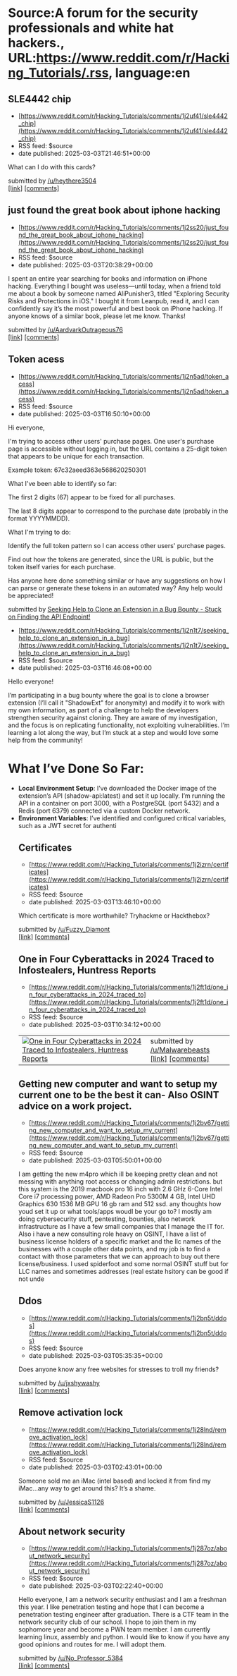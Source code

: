 # Source:A forum for the security professionals and white hat hackers., URL:https://www.reddit.com/r/Hacking_Tutorials/.rss, language:en

## SLE4442 chip
 - [https://www.reddit.com/r/Hacking_Tutorials/comments/1j2uf41/sle4442_chip](https://www.reddit.com/r/Hacking_Tutorials/comments/1j2uf41/sle4442_chip)
 - RSS feed: $source
 - date published: 2025-03-03T21:46:51+00:00

<!-- SC_OFF --><div class="md"><p>What can I do with this cards? </p> </div><!-- SC_ON --> &#32; submitted by &#32; <a href="https://www.reddit.com/user/heythere3504"> /u/heythere3504 </a> <br/> <span><a href="https://www.reddit.com/r/Hacking_Tutorials/comments/1j2uf41/sle4442_chip/">[link]</a></span> &#32; <span><a href="https://www.reddit.com/r/Hacking_Tutorials/comments/1j2uf41/sle4442_chip/">[comments]</a></span>

## just found the great book about iphone hacking
 - [https://www.reddit.com/r/Hacking_Tutorials/comments/1j2ss20/just_found_the_great_book_about_iphone_hacking](https://www.reddit.com/r/Hacking_Tutorials/comments/1j2ss20/just_found_the_great_book_about_iphone_hacking)
 - RSS feed: $source
 - date published: 2025-03-03T20:38:29+00:00

<!-- SC_OFF --><div class="md"><p>I spent an entire year searching for books and information on iPhone hacking. Everything I bought was useless—until today, when a friend told me about a book by someone named AliPunisher3, titled &quot;Exploring Security Risks and Protections in iOS.&quot; I bought it from Leanpub, read it, and I can confidently say it’s the most powerful and best book on iPhone hacking. If anyone knows of a similar book, please let me know. Thanks!</p> </div><!-- SC_ON --> &#32; submitted by &#32; <a href="https://www.reddit.com/user/AardvarkOutrageous76"> /u/AardvarkOutrageous76 </a> <br/> <span><a href="https://www.reddit.com/r/Hacking_Tutorials/comments/1j2ss20/just_found_the_great_book_about_iphone_hacking/">[link]</a></span> &#32; <span><a href="https://www.reddit.com/r/Hacking_Tutorials/comments/1j2ss20/just_found_the_great_book_about_iphone_hacking/">[comments]</a></span>

## Token acess
 - [https://www.reddit.com/r/Hacking_Tutorials/comments/1j2n5ad/token_acess](https://www.reddit.com/r/Hacking_Tutorials/comments/1j2n5ad/token_acess)
 - RSS feed: $source
 - date published: 2025-03-03T16:50:10+00:00

<!-- SC_OFF --><div class="md"><p>Hi everyone,</p> <p>I&#39;m trying to access other users&#39; purchase pages. One user&#39;s purchase page is accessible without logging in, but the URL contains a 25-digit token that appears to be unique for each transaction.</p> <p>Example token: 67c32aeed363e568620250301</p> <p>What I&#39;ve been able to identify so far:</p> <p>The first 2 digits (67) appear to be fixed for all purchases.</p> <p>The last 8 digits appear to correspond to the purchase date (probably in the format YYYYMMDD).</p> <p>What I&#39;m trying to do:</p> <p>Identify the full token pattern so I can access other users&#39; purchase pages.</p> <p>Find out how the tokens are generated, since the URL is public, but the token itself varies for each purchase.</p> <p>Has anyone here done something similar or have any suggestions on how I can parse or generate these tokens in an automated way? Any help would be appreciated!</p> </div><!-- SC_ON --> &#32; submitted by &#32; <a href="ht

## Seeking Help to Clone an Extension in a Bug Bounty - Stuck on Finding the API Endpoint!
 - [https://www.reddit.com/r/Hacking_Tutorials/comments/1j2n1t7/seeking_help_to_clone_an_extension_in_a_bug](https://www.reddit.com/r/Hacking_Tutorials/comments/1j2n1t7/seeking_help_to_clone_an_extension_in_a_bug)
 - RSS feed: $source
 - date published: 2025-03-03T16:46:08+00:00

<!-- SC_OFF --><div class="md"><p>Hello everyone!</p> <p>I’m participating in a bug bounty where the goal is to clone a browser extension (I’ll call it &quot;ShadowExt&quot; for anonymity) and modify it to work with my own information, as part of a challenge to help the developers strengthen security against cloning. They are aware of my investigation, and the focus is on replicating functionality, not exploiting vulnerabilities. I’m learning a lot along the way, but I’m stuck at a step and would love some help from the community!</p> <h1>What I’ve Done So Far:</h1> <ul> <li><strong>Local Environment Setup</strong>: I’ve downloaded the Docker image of the extension’s API (shadow-api:latest) and set it up locally. I’m running the API in a container on port 3000, with a PostgreSQL (port 5432) and a Redis (port 6379) connected via a custom Docker network.</li> <li><strong>Environment Variables</strong>: I’ve identified and configured critical variables, such as a JWT secret for authenti

## Certificates
 - [https://www.reddit.com/r/Hacking_Tutorials/comments/1j2izrn/certificates](https://www.reddit.com/r/Hacking_Tutorials/comments/1j2izrn/certificates)
 - RSS feed: $source
 - date published: 2025-03-03T13:46:10+00:00

<!-- SC_OFF --><div class="md"><p>Which certificate is more worthwhile? Tryhackme or Hackthebox?</p> </div><!-- SC_ON --> &#32; submitted by &#32; <a href="https://www.reddit.com/user/Fuzzy_Diamont"> /u/Fuzzy_Diamont </a> <br/> <span><a href="https://www.reddit.com/r/Hacking_Tutorials/comments/1j2izrn/certificates/">[link]</a></span> &#32; <span><a href="https://www.reddit.com/r/Hacking_Tutorials/comments/1j2izrn/certificates/">[comments]</a></span>

## One in Four Cyberattacks in 2024 Traced to Infostealers, Huntress Reports
 - [https://www.reddit.com/r/Hacking_Tutorials/comments/1j2ft1d/one_in_four_cyberattacks_in_2024_traced_to](https://www.reddit.com/r/Hacking_Tutorials/comments/1j2ft1d/one_in_four_cyberattacks_in_2024_traced_to)
 - RSS feed: $source
 - date published: 2025-03-03T10:34:12+00:00

<table> <tr><td> <a href="https://www.reddit.com/r/Hacking_Tutorials/comments/1j2ft1d/one_in_four_cyberattacks_in_2024_traced_to/"> <img src="https://external-preview.redd.it/aM85T7rK8tZ9BLE-SjX_k-Wmiq43cY_R018S1NwlV8I.jpg?width=640&amp;crop=smart&amp;auto=webp&amp;s=a5aa2f3b2b12b332c3d6c3aca577ac8208b3fdfa" alt="One in Four Cyberattacks in 2024 Traced to Infostealers, Huntress Reports" title="One in Four Cyberattacks in 2024 Traced to Infostealers, Huntress Reports" /> </a> </td><td> &#32; submitted by &#32; <a href="https://www.reddit.com/user/Malwarebeasts"> /u/Malwarebeasts </a> <br/> <span><a href="https://www.infostealers.com/article/one-in-four-cyberattacks-in-2024-traced-to-infostealers-huntress-reports/">[link]</a></span> &#32; <span><a href="https://www.reddit.com/r/Hacking_Tutorials/comments/1j2ft1d/one_in_four_cyberattacks_in_2024_traced_to/">[comments]</a></span> </td></tr></table>

## Getting new computer and want to setup my current one to be the best it can- Also OSINT advice on a work project.
 - [https://www.reddit.com/r/Hacking_Tutorials/comments/1j2bv67/getting_new_computer_and_want_to_setup_my_current](https://www.reddit.com/r/Hacking_Tutorials/comments/1j2bv67/getting_new_computer_and_want_to_setup_my_current)
 - RSS feed: $source
 - date published: 2025-03-03T05:50:01+00:00

<!-- SC_OFF --><div class="md"><p> I am getting the new m4pro which ill be keeping pretty clean and not messing with anything root access or changing admin restrictions. but this system is the 2019 macbook pro 16 inch with 2.6 GHz 6-Core Intel Core i7 processing power, AMD Radeon Pro 5300M 4 GB, Intel UHD Graphics 630 1536 MB GPU 16 gb ram and 512 ssd. any thoughts how youd set it up or what tools/apps woudl be your go to? I mostly am doing cybersecurity stuff, pentesting, bounties, also network infrastructure as I have a few small companies that I manage the IT for. Also i have a new consulting role heavy on OSINT, I have a list of business license holders of a specific market and the llc names of the businesses with a couple other data points, and my job is to find a contact with those parameters that we can approach to buy out there license/business. I used spiderfoot and some normal OSINT stuff but for LLC names and sometimes addresses (real estate hsitory can be good if not unde

## Ddos
 - [https://www.reddit.com/r/Hacking_Tutorials/comments/1j2bn5t/ddos](https://www.reddit.com/r/Hacking_Tutorials/comments/1j2bn5t/ddos)
 - RSS feed: $source
 - date published: 2025-03-03T05:35:35+00:00

<!-- SC_OFF --><div class="md"><p>Does anyone know any free websites for stresses to troll my friends?</p> </div><!-- SC_ON --> &#32; submitted by &#32; <a href="https://www.reddit.com/user/jxshywashy"> /u/jxshywashy </a> <br/> <span><a href="https://www.reddit.com/r/Hacking_Tutorials/comments/1j2bn5t/ddos/">[link]</a></span> &#32; <span><a href="https://www.reddit.com/r/Hacking_Tutorials/comments/1j2bn5t/ddos/">[comments]</a></span>

## Remove activation lock
 - [https://www.reddit.com/r/Hacking_Tutorials/comments/1j28lnd/remove_activation_lock](https://www.reddit.com/r/Hacking_Tutorials/comments/1j28lnd/remove_activation_lock)
 - RSS feed: $source
 - date published: 2025-03-03T02:43:01+00:00

<!-- SC_OFF --><div class="md"><p>Someone sold me an iMac (intel based) and locked it from find my iMac…any way to get around this? It’s a shame. </p> </div><!-- SC_ON --> &#32; submitted by &#32; <a href="https://www.reddit.com/user/JessicaS1126"> /u/JessicaS1126 </a> <br/> <span><a href="https://www.reddit.com/r/Hacking_Tutorials/comments/1j28lnd/remove_activation_lock/">[link]</a></span> &#32; <span><a href="https://www.reddit.com/r/Hacking_Tutorials/comments/1j28lnd/remove_activation_lock/">[comments]</a></span>

## About network security
 - [https://www.reddit.com/r/Hacking_Tutorials/comments/1j287oz/about_network_security](https://www.reddit.com/r/Hacking_Tutorials/comments/1j287oz/about_network_security)
 - RSS feed: $source
 - date published: 2025-03-03T02:22:40+00:00

<!-- SC_OFF --><div class="md"><p>Hello everyone, I am a network security enthusiast and I am a freshman this year. I like penetration testing and hope that I can become a penetration testing engineer after graduation. There is a CTF team in the network security club of our school. I hope to join them in my sophomore year and become a PWN team member. I am currently learning linux, assembly and python. I would like to know if you have any good opinions and routes for me. I will adopt them.</p> </div><!-- SC_ON --> &#32; submitted by &#32; <a href="https://www.reddit.com/user/No_Professor_5384"> /u/No_Professor_5384 </a> <br/> <span><a href="https://www.reddit.com/r/Hacking_Tutorials/comments/1j287oz/about_network_security/">[link]</a></span> &#32; <span><a href="https://www.reddit.com/r/Hacking_Tutorials/comments/1j287oz/about_network_security/">[comments]</a></span>

